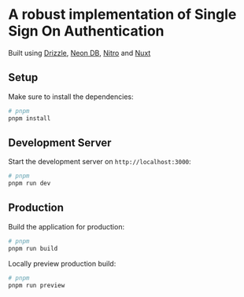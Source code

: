 # A robust implementation of Single Sign On Authentication

Built using [Drizzle](https://orm.drizzle.team/), [Neon DB](https://neon.tech), [Nitro](https://nitro.unjs.io/) and [Nuxt](https://nuxt.com) 

## Setup

Make sure to install the dependencies:

```bash
# pnpm
pnpm install
```

## Development Server

Start the development server on `http://localhost:3000`:

```bash
# pnpm
pnpm run dev
```

## Production

Build the application for production:

```bash
# pnpm
pnpm run build

```

Locally preview production build:

```bash
# pnpm
pnpm run preview
```
